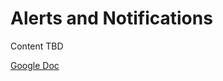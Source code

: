 # Alerts and Notifications

Content TBD

[Google Doc](https://docs.google.com/document/d/1z-xPgVYb3R7tqrxAWSiEsOwB_qjpeWgLrKKShVylguE/edit?usp=sharing)
